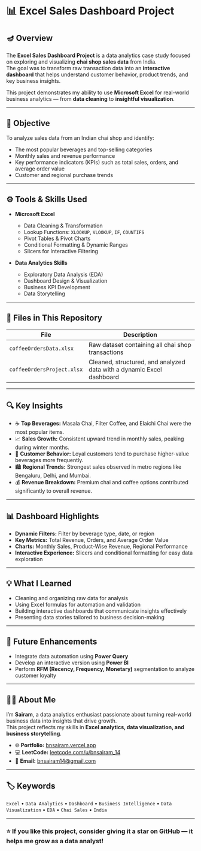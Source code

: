 # 📊 Excel Sales Dashboard Project

## 🪔 Overview  
The **Excel Sales Dashboard Project** is a data analytics case study focused on exploring and visualizing **chai shop sales data** from India.  
The goal was to transform raw transaction data into an **interactive dashboard** that helps understand customer behavior, product trends, and key business insights.

This project demonstrates my ability to use **Microsoft Excel** for real-world business analytics — from **data cleaning** to **insightful visualization**.

---

## 🎯 Objective  
To analyze sales data from an Indian chai shop and identify:
- The most popular beverages and top-selling categories  
- Monthly sales and revenue performance  
- Key performance indicators (KPIs) such as total sales, orders, and average order value  
- Customer and regional purchase trends  

---

## ⚙️ Tools & Skills Used  
- **Microsoft Excel**
  - Data Cleaning & Transformation  
  - Lookup Functions: `XLOOKUP`, `VLOOKUP`, `IF`, `COUNTIFS`  
  - Pivot Tables & Pivot Charts  
  - Conditional Formatting & Dynamic Ranges  
  - Slicers for Interactive Filtering  

- **Data Analytics Skills**
  - Exploratory Data Analysis (EDA)  
  - Dashboard Design & Visualization  
  - Business KPI Development  
  - Data Storytelling  

---

## 📂 Files in This Repository
| File | Description |
|------|--------------|
| `coffeeOrdersData.xlsx` | Raw dataset containing all chai shop transactions |
| `coffeeOrdersProject.xlsx` | Cleaned, structured, and analyzed data with a dynamic Excel dashboard |

---

## 🔍 Key Insights
- ☕ **Top Beverages:** Masala Chai, Filter Coffee, and Elaichi Chai were the most popular items.  
- 📈 **Sales Growth:** Consistent upward trend in monthly sales, peaking during winter months.  
- 👥 **Customer Behavior:** Loyal customers tend to purchase higher-value beverages more frequently.  
- 🏙️ **Regional Trends:** Strongest sales observed in metro regions like Bengaluru, Delhi, and Mumbai.  
- 💰 **Revenue Breakdown:** Premium chai and coffee options contributed significantly to overall revenue.

---

## 📊 Dashboard Highlights
- **Dynamic Filters:** Filter by beverage type, date, or region  
- **Key Metrics:** Total Revenue, Orders, and Average Order Value  
- **Charts:** Monthly Sales, Product-Wise Revenue, Regional Performance  
- **Interactive Experience:** Slicers and conditional formatting for easy data exploration  

---

## 💡 What I Learned
- Cleaning and organizing raw data for analysis  
- Using Excel formulas for automation and validation  
- Building interactive dashboards that communicate insights effectively  
- Presenting data stories tailored to business decision-making  

---

## 🚀 Future Enhancements
- Integrate data automation using **Power Query**  
- Develop an interactive version using **Power BI**  
- Perform **RFM (Recency, Frequency, Monetary)** segmentation to analyze customer loyalty  

---

## 🧑‍💼 About Me
I’m **Sairam**, a data analytics enthusiast passionate about turning real-world business data into insights that drive growth.  
This project reflects my skills in **Excel analytics, data visualization, and business storytelling**.

- 🌐 **Portfolio:** [bnsairam.vercel.app](https://bnsairam.vercel.app)  
- 💻 **LeetCode:** [leetcode.com/u/bnsairam_14](https://leetcode.com/u/bnsairam_14/)  
- 📧 **Email:** [bnsairam14@gmail.com](mailto:bnsairam14@gmail.com)

---

## 🏷️ Keywords  
`Excel` • `Data Analytics` • `Dashboard` • `Business Intelligence` • `Data Visualization` • `EDA` • `Chai Sales` • `India`

---

### ⭐ If you like this project, consider giving it a star on GitHub — it helps me grow as a data analyst!
